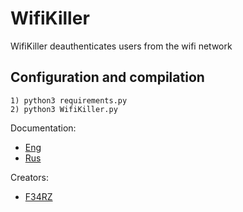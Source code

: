 # WifiKiller
WifiKiller deauthenticates users from the wifi network

## Configuration and compilation
```shell
1) python3 requirements.py
2) python3 WifiKiller.py
```
Documentation:
+ [Eng](res/doc/eng.md)
+ [Rus](res/doc/rus.md)
<!-- Add documentation in Japanese? -->

Creators:  
+ [F34RZ](https://github.com/xxxfearz)
